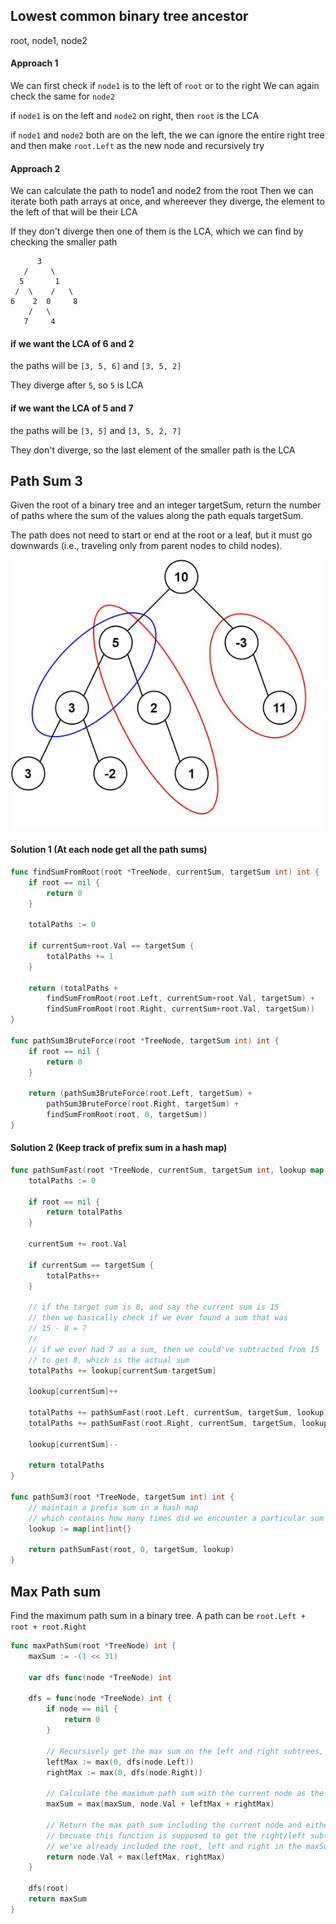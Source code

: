 ## Lowest common binary tree ancestor

root, node1, node2

#### Approach 1

We can first check if `node1` is to the left of `root` or to the right
We can again check the same for `node2`

if `node1` is on the left and `node2` on right, then `root` is the LCA

if `node1` and `node2` both are on the left, the we can ignore the entire right tree and then make `root.Left` as the new node and recursively try


#### Approach 2

We can calculate the path to node1 and node2 from the root
Then we can iterate both path arrays at once, and whereever they diverge, the element to the left of that will be their LCA

If they don't diverge then one of them is the LCA, which we can find by checking the smaller path

          3
       /     \
      5       1
     /  \    /   \
    6    2  0     8
        /   \
       7     4
                    

#### if we want the LCA of 6 and 2

the paths will be `[3, 5, 6]` and `[3, 5, 2]`

They diverge after `5`, so `5` is LCA


#### if we want the LCA of 5 and 7

the paths will be `[3, 5]` and `[3, 5, 2, 7]`

They don't diverge, so the last element of the smaller path is the LCA

## Path Sum 3

Given the root of a binary tree and an integer targetSum, return the number of paths where the sum of the values along the path equals targetSum.

The path does not need to start or end at the root or a leaf, but it must go downwards (i.e., traveling only from parent nodes to child nodes).

![LIS Decision tree](./pathsum3.jpg) 

#### Solution 1 (At each node get all the path sums)

```go
func findSumFromRoot(root *TreeNode, currentSum, targetSum int) int {
	if root == nil {
		return 0
	}

	totalPaths := 0

	if currentSum+root.Val == targetSum {
		totalPaths += 1
	}

	return (totalPaths +
		findSumFromRoot(root.Left, currentSum+root.Val, targetSum) +
		findSumFromRoot(root.Right, currentSum+root.Val, targetSum))
}

func pathSum3BruteForce(root *TreeNode, targetSum int) int {
	if root == nil {
		return 0
	}

	return (pathSum3BruteForce(root.Left, targetSum) +
		pathSum3BruteForce(root.Right, targetSum) +
		findSumFromRoot(root, 0, targetSum))
}
```

#### Solution 2 (Keep track of prefix sum in a hash map)

```go
func pathSumFast(root *TreeNode, currentSum, targetSum int, lookup map[int]int) int {
	totalPaths := 0

	if root == nil {
		return totalPaths
	}

	currentSum += root.Val

	if currentSum == targetSum {
		totalPaths++
	}

	// if the target sum is 8, and say the current sum is 15
	// then we basically check if we ever found a sum that was
	// 15 - 8 = 7
	//
	// if we ever had 7 as a sum, then we could've subtracted from 15
	// to get 8, which is the actual sum
	totalPaths += lookup[currentSum-targetSum]

	lookup[currentSum]++

	totalPaths += pathSumFast(root.Left, currentSum, targetSum, lookup)
	totalPaths += pathSumFast(root.Right, currentSum, targetSum, lookup)

	lookup[currentSum]--

	return totalPaths
}

func pathSum3(root *TreeNode, targetSum int) int {
	// maintain a prefix sum in a hash map
	// which contains how many times did we encounter a particular sum
	lookup := map[int]int{}

	return pathSumFast(root, 0, targetSum, lookup)
}
```

## Max Path sum

Find the maximum path sum in a binary tree. A path can be `root.Left + root + root.Right`

```go
func maxPathSum(root *TreeNode) int {
    maxSum := -(1 << 31)

    var dfs func(node *TreeNode) int

    dfs = func(node *TreeNode) int {
        if node == nil {
            return 0
        }

        // Recursively get the max sum on the left and right subtrees, discarding negative sums
        leftMax := max(0, dfs(node.Left))
        rightMax := max(0, dfs(node.Right))

        // Calculate the maximum path sum with the current node as the highest point
        maxSum = max(maxSum, node.Val + leftMax + rightMax)

        // Return the max path sum including the current node and either one of its children
        // becuase this function is supposed to get the right/left subtree max sums
        // we've already included the root, left and right in the maxSum equation above
        return node.Val + max(leftMax, rightMax)
    }

    dfs(root)
    return maxSum
}
```
